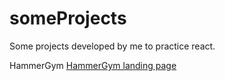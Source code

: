 # someProjects
Some projects developed by me to practice react.

HammerGym <a href="https://serchenko1991.000webhostapp.com/" target="blank">HammerGym landing page</a>
